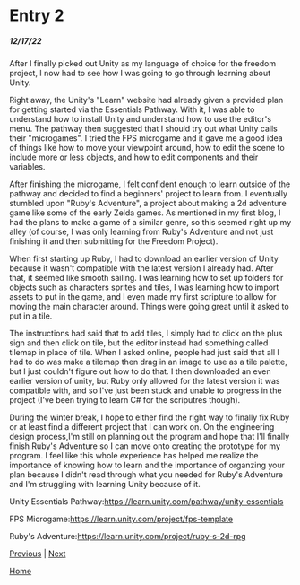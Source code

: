 # Entry 2
##### 12/17/22

After I finally picked out Unity as my language of choice for the freedom project, I now had to see how I was going to go through learning about Unity.

Right away, the Unity's "Learn" website had already given a provided plan for getting started via the Essentials Pathway. With it, I was able to understand how to install Unity and understand how to use the editor's menu. The pathway then suggested that I should try out what Unity calls their "microgames". I tried the FPS microgame and it gave me a good idea of things like how to move your viewpoint around, how to edit the scene to include more or less objects, and how to edit components and their variables.

After finishing the microgame, I felt confident enough to learn outside of the pathway and decided to find a beginners' project to learn from. I eventually stumbled upon "Ruby's Adventure", a project about making a 2d adventure game like some of the early Zelda games. As mentioned in my first blog, I had the plans to make a game of a similar genre, so this seemed right up my alley (of course, I was only learning from Ruby's Adventure and not just finishing it and then submitting for the Freedom Project).

When first starting up Ruby, I had to download an earlier version of Unity because it wasn't compatible with the latest version I already had. After that, it seemed like smooth sailing. I was learning how to set up folders for objects such as characters sprites and tiles, I was learning how to import assets to put in the game, and I even made my first scripture to allow for moving the main character around. Things were going great until it asked to put in a tile.

The instructions had said that to add tiles, I simply had to click on the plus sign and then click on tile, but the editor instead had something called tilemap in place of tile. When I asked online, people had just said that all I had to do was make a tilemap then drag in an image to use as a tile palette, but I just couldn't figure out how to do that. I then downloaded an even earlier version of unity, but Ruby only allowed for the latest version it was compatible with, and so I've just been stuck and unable to progress in the project (I've been trying to learn C# for the scriputres though).

During the winter break, I hope to either find the right way to finally fix Ruby or at least find a different project that I can work on. On the engineering design process,I'm still on planning out the program and hope that I'll finally finish Ruby's Adventure so I can move onto creating the prototype for my program. I feel like this whole experience has helped me realize the importance of knowing how to learn and the importance of organzing your plan because I didn't read through what you needed for Ruby's Adventure and I'm struggling with learning Unity because of it.

Unity Essentials Pathway:https://learn.unity.com/pathway/unity-essentials

FPS Microgame:https://learn.unity.com/project/fps-template

Ruby's Adventure:https://learn.unity.com/project/ruby-s-2d-rpg

[Previous](entry01.md) | [Next](entry03.md)

[Home](../README.md)
